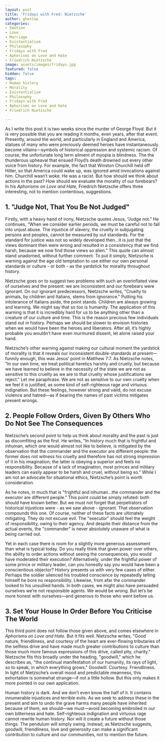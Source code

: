 ```yaml
---
layout: post
title: 'Fridays with Fred: Nietzsche'
author: gheslop
categories:
- Emotion
- Love
- Marriage
- Existentialism
- Philosophy
- Fridays with Fred
- Aphorisms on Love and Hate
- Friedrich Nietzsche
image: assets/images/fridays.jpg
featured: false
hidden: false
tags:
- Human history
- Morality
- Existentialism
- Philosophy
- Fridays with Fred
- Aphorisms on Love and Hate
- Friedrich Nietzsche

---
```

As I write this post it is two weeks since the murder of George Floyd. But it is very possible that you are reading it months, even years, after that event. Presently, around the world, and particularly in England and America, statues of many who were previously deemed heroes have instantaneously become villains—symbols of historical oppression and systemic racism. Of course, the unfortunate long term ailment of myopia is blindness. The the thunderous upheaval that ensued Floyd’s death drowned out every other voice from history. For example, the fact that Winston Churchill held off Hitler, so that America could wake up, was ignored amid invocations against him. Churchill wasn’t woke. He was a racist. But how should we think about actions in the past? How should we evaluate the morality of our forebears? In his _Aphorisms on Love and Hate_, Friedrich Nietzsche offers three interesting, not to mention contentious, suggestions.

## 1. "Judge Not, That You Be Not Judged"

Firstly, with a heavy hand of irony, Nietzsche quotes Jesus, “Judge not.” He continues, “When we consider earlier periods, we must be careful not to fall into unjust abuse. The injustice of slavery, the cruelty in subjugating persons and peoples, cannot be measured by out standards. For the standard for justice was not so widely developed then…it is just that the views dominant then were wrong and resulted in a consistency that we find harsh, because we now find those views so alien.” This quote can almost stand unadorned, without further comment. To put it simply, Nietzsche is warning against the age old temptation to use either our own personal standards or culture - or both - as the yardstick for morality throughout history.

Nietzsche goes on to suggest two problems with such an overinflated view of ourselves and the present: we are inconsistent and our forebears were ignorant. On our ignorant predecessors, Nietzsche writes, "Cruelty to animals, by children and Italians, stems from ignorance." Putting his intolerance of Italians aside, the point stands. Children are always growing and learning. We might say that so too is humanity. The application of this warning is that it is incredibly hard for us to be anything other than a creature of our culture and time. This is the reason precious few individuals stand out in history. Perhaps we should be slower to envision histories when we would have been the heroes and liberators. After all, it’s highly probable you wouldn’t have even murmured dissent, let alone raised your hand.

Nietzsche’s other warning against making our cultural moment the yardstick of morality is that it reveals our inconsistent double-standards at present—funnily enough, this was Jesus’ point in Matthew 7:7. As Nietzsche notes, "In our own time, we treat political heretics harshly and cruelly, but because we have learned to believe in the necessity of the state we are not as sensitive to this cruelty as we are to that cruelty whose justifications we reject." Let me paraphrase. We are not as sensitive to our own cruelty when we feel it is justified, as some kind of self-righteous rage and virtuous indignation. But these feelings, however strong and valid, do not excuse violence and hatred—as if bearing the names of past victims mitigates present wrongs.

## 2. People Follow Orders, Given By Others Who Do Not See The Consequences

Nietzsche’s second point to help us think about morality and the past is just as discomfiting as the first. He writes, "In history much that is frightful and inhuman, which one would almost not like to believe, is mitigated by the observation that the commander and the executor are different people: the former does not witness his cruelty and therefore has not strong impression of it in his imagination; the latter is obeying a superior and feels no responsibility. Because of a lack of imagination, most princes and military leaders can easily appear to be harsh and cruel, without being so." While I am not an advocate for situational ethics, Nietzsche’s point is worth consideration.

As he notes, in much that is "frightful and inhuman…the commander and the executor are different people." This point could be simply refuted: both should have known better. But we must not forget that perpetrators of historical injustices were - as we saw above - ignorant. That observation compounds this one. Of course, neither of these facts are ultimately mitigating. They do not excuse evil. The "executor" should feel the weight of responsibility, owing to their agency. And despite their distance from the actual events, the "commander" is never absolutely unaware of what is being carried out.

Yet in each case there is room for a slightly more generous assessment than what is typical today. Do you really think that given power over others, the ability to order actions without seeing the consequences, you would have moderated their execution? Alternatively, under the frightful power of some prince or military leader, can you honestly say you would have been a conscientious objector? History presents us with very few cases of either. Perhaps the soldier silenced his troubled conscience by repeatedly telling himself he bore no responsibility. Likewise, from afar the commander looked to his unsullied hands. In both cases, we might also have persuaded ourselves we’re not responsible agents. We would be wrong. But let’s be more honest with ourselves—and generous to those who went before us.

## 3. Set Your House In Order Before You Criticise The World

This third point does not follow those given above, and comes elsewhere in _Aphorisms on Love and Hate._ But it fits well. Nietzsche writes, "Good nature, friendliness, and courtesy of the heart are ever-flowing tributaries of the selfless drive and have made much greater contributions to culture than those much more famous expressions of this drive, called pity, charity." Nietzsche fits this broadly under the heading, "goodwill," which he describes as, "the continual manifestation of our humanity, its rays of light, so to speak, in which everything grows." Goodwill. Courtesy. Friendliness. In light of Nietzsche’s overall mood and predictable meanness, this exhortation is somewhat strange—if not a little hollow. But this only makes it more pointed in our own application.

Human history is dark. And we don’t even know the half of it. It contains innumerable injustices and terrible evils. As we seek to address these in the present and aim to undo the grave harms many people have inherited because of them, we should—we must—avoid becoming embroiled in our own bitterness and hate. Self-righteous indignation and virtuous rage cannot rewrite human history. Nor will it create a future without those things. The pendulum will simply swing. Instead, as Nietzsche suggests, goodwill, friendliness, love and generosity can make a significant contribution to culture and our communities, not to mention the future.